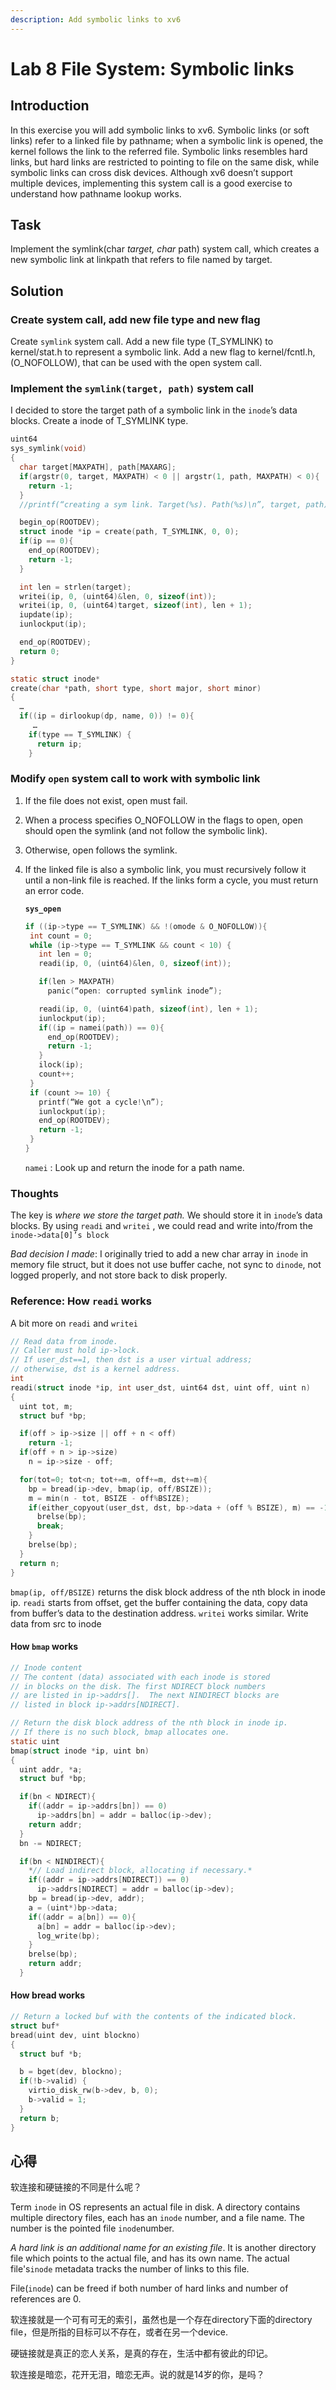 ```yaml
---
description: Add symbolic links to xv6
---
```


# Lab 8 File System: Symbolic links

## Introduction 

In this exercise you will add symbolic links to xv6. Symbolic links \(or soft links\) refer to a linked file by pathname; when a symbolic link is opened, the kernel follows the link to the referred file. Symbolic links resembles hard links, but hard links are restricted to pointing to file on the same disk, while symbolic links can cross disk devices. Although xv6 doesn’t support multiple devices, implementing this system call is a good exercise to understand how pathname lookup works.

## Task

Implement the symlink\(char _target, char_ path\) system call, which creates a new symbolic link at linkpath that refers to file named by target.

## Solution

### Create system call, add new file type and new flag

Create `symlink` system call. Add a new file type \(T\_SYMLINK\) to kernel/stat.h to represent a symbolic link. Add a new flag to kernel/fcntl.h, \(O\_NOFOLLOW\), that can be used with the open system call.

### Implement the `symlink(target, path)` system call

I decided to store the target path of a symbolic link in the `inode`’s data blocks. Create a inode of T\_SYMLINK type.

```c
uint64
sys_symlink(void)
{
  char target[MAXPATH], path[MAXARG];
  if(argstr(0, target, MAXPATH) < 0 || argstr(1, path, MAXPATH) < 0){
    return -1;
  }
  //printf(“creating a sym link. Target(%s). Path(%s)\n”, target, path);

  begin_op(ROOTDEV);
  struct inode *ip = create(path, T_SYMLINK, 0, 0);
  if(ip == 0){
    end_op(ROOTDEV);
    return -1;
  }

  int len = strlen(target);
  writei(ip, 0, (uint64)&len, 0, sizeof(int));
  writei(ip, 0, (uint64)target, sizeof(int), len + 1);
  iupdate(ip);
  iunlockput(ip);

  end_op(ROOTDEV);
  return 0;
}
```

```c
static struct inode*
create(char *path, short type, short major, short minor)
{
  …
  if((ip = dirlookup(dp, name, 0)) != 0){
     …
    if(type == T_SYMLINK) {
      return ip;
    }
```

### Modify `open` system call to work with symbolic link

1. If the file does not exist, open must fail. 
2. When a process specifies O\_NOFOLLOW in the flags to open, open should open the symlink \(and not follow the symbolic link\).
3. Otherwise, open follows the symlink.
4. If the linked file is also a symbolic link, you must recursively follow it until a non-link file is reached. If the links form a cycle, you must return an error code.

   **`sys_open`**

   ```c
   if ((ip->type == T_SYMLINK) && !(omode & O_NOFOLLOW)){
    int count = 0;
    while (ip->type == T_SYMLINK && count < 10) {
      int len = 0;
      readi(ip, 0, (uint64)&len, 0, sizeof(int));

      if(len > MAXPATH)
        panic(“open: corrupted symlink inode”);

      readi(ip, 0, (uint64)path, sizeof(int), len + 1);
      iunlockput(ip);
      if((ip = namei(path)) == 0){
        end_op(ROOTDEV);
        return -1;
      }
      ilock(ip);
      count++;
    }
    if (count >= 10) {
      printf(“We got a cycle!\n”);
      iunlockput(ip);
      end_op(ROOTDEV);
      return -1;
    }
   }
   ```

   `namei` : Look up and return the inode for a path name.

### Thoughts

The key is _where we store the target path._ We should store it in `inode`’s data blocks. By using `readi` and `writei` , we could read and write into/from the `inode->data[0]’s block`

_Bad decision I made_: I originally tried to add a new char array in `inode` in memory file struct, but it does not use buffer cache, not sync to `dinode`, not logged properly, and not store back to disk properly.

### Reference: How `readi` works

A bit more on `readi` and `writei`

```c
// Read data from inode.
// Caller must hold ip->lock.
// If user_dst==1, then dst is a user virtual address;
// otherwise, dst is a kernel address.
int
readi(struct inode *ip, int user_dst, uint64 dst, uint off, uint n)
{
  uint tot, m;
  struct buf *bp;

  if(off > ip->size || off + n < off)
    return -1;
  if(off + n > ip->size)
    n = ip->size - off;

  for(tot=0; tot<n; tot+=m, off+=m, dst+=m){
    bp = bread(ip->dev, bmap(ip, off/BSIZE));
    m = min(n - tot, BSIZE - off%BSIZE);
    if(either_copyout(user_dst, dst, bp->data + (off % BSIZE), m) == -1) {
      brelse(bp);
      break;
    }
    brelse(bp);
  }
  return n;
}
```

`bmap(ip, off/BSIZE)` returns the disk block address of the nth block in inode ip. `readi` starts from offset, get the buffer containing the data, copy data from buffer’s data to the destination address. `writei` works similar. Write data from src to inode

#### How `bmap` works

```c
// Inode content
// The content (data) associated with each inode is stored
// in blocks on the disk. The first NDIRECT block numbers
// are listed in ip->addrs[].  The next NINDIRECT blocks are
// listed in block ip->addrs[NDIRECT].

// Return the disk block address of the nth block in inode ip.
// If there is no such block, bmap allocates one.
static uint
bmap(struct inode *ip, uint bn)
{
  uint addr, *a;
  struct buf *bp;

  if(bn < NDIRECT){
    if((addr = ip->addrs[bn]) == 0)
      ip->addrs[bn] = addr = balloc(ip->dev);
    return addr;
  }
  bn -= NDIRECT;

  if(bn < NINDIRECT){
    *// Load indirect block, allocating if necessary.*
    if((addr = ip->addrs[NDIRECT]) == 0)
      ip->addrs[NDIRECT] = addr = balloc(ip->dev);
    bp = bread(ip->dev, addr);
    a = (uint*)bp->data;
    if((addr = a[bn]) == 0){
      a[bn] = addr = balloc(ip->dev);
      log_write(bp);
    }
    brelse(bp);
    return addr;
  }
```

#### How bread works

```c
// Return a locked buf with the contents of the indicated block.
struct buf*
bread(uint dev, uint blockno)
{
  struct buf *b;

  b = bget(dev, blockno);
  if(!b->valid) {
    virtio_disk_rw(b->dev, b, 0);
    b->valid = 1;
  }
  return b;
}
```

## 心得

软连接和硬链接的不同是什么呢？

Term `inode` in OS represents an actual file in disk. A directory contains multiple directory files, each has an `inode` number, and a file name. The number is the pointed file `inode`number.

_A hard link is an additional name for an existing file_. It is another directory file which points to the actual file, and has its own name. The actual file's`inode` metadata tracks the number of links to this file. 

File\(`inode`\) can be freed if both number of hard links and number of references are 0.

软连接就是一个可有可无的索引，虽然也是一个存在directory下面的directory file，但是所指的目标可以不存在，或者在另一个device.

硬链接就是真正的恋人关系，是真的存在，生活中都有彼此的印记。

软连接是暗恋，花开无泪，暗恋无声。说的就是14岁的你，是吗？

